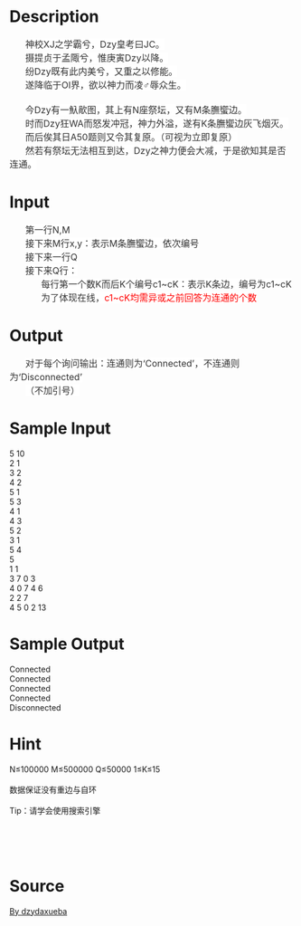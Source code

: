 
# Description

<div class="content"><div style="text-indent: 21pt"><span style="font-size: medium"><span style="background: white; color: #333333">神校</span><span style="background: white; color: #333333">XJ</span><span style="background: white; color: #333333">之</span><span style="background: white; color: #333333">学霸</span><span style="background: white; color: #333333">兮，</span><span style="background: white; color: #333333">Dzy</span><span style="background: white; color: #333333">皇考曰</span><span style="background: white; color: #333333">JC</span><span style="background: white; color: #333333">。</span></span></div>
<div style="text-indent: 21pt"><span style="font-size: medium"><span style="background: white; color: #333333">摄提贞于孟陬兮，惟庚寅</span><span style="background: white; color: #333333">Dzy</span><span style="background: white; color: #333333">以降。</span></span></div>
<div style="text-indent: 21pt"><span style="font-size: medium"><span style="background: white; color: #333333">纷</span><span style="background: white; color: #333333">Dzy</span><span style="background: white; color: #333333">既有此内美兮，又重之以修能。</span></span></div>
<div style="text-indent: 21pt"><span style="font-size: medium"><span style="background: white; color: #333333">遂降临于</span><span style="background: white; color: #333333">OI</span><span style="background: white; color: #333333">界，欲以神力而凌</span><span style="background: white; color: #333333">♂</span><span style="background: white; color: #333333">辱众生。</span></span></div>
<div style="text-indent: 21pt"><span style="font-size: medium"> </span></div>
<div style="text-indent: 21pt"><span style="font-size: medium"><span style="background: white; color: #333333">今</span><span style="background: white; color: #333333">Dzy</span><span style="background: white; color: #333333">有一魞歄图，其上有</span><span style="background: white; color: #333333">N</span><span style="background: white; color: #333333">座祭坛，又有</span><span style="background: white; color: #333333">M</span><span style="background: white; color: #333333">条膴蠁边。</span></span></div>
<div style="text-indent: 21pt"><span style="font-size: medium"><span style="background: white; color: #333333">时而</span><span style="background: white; color: #333333">Dzy</span><span style="background: white; color: #333333">狂</span><span style="background: white; color: #333333">WA</span><span style="background: white; color: #333333">而怒发冲冠，神力外溢，遂有</span><span style="background: white; color: #333333">K</span><span style="background: white; color: #333333">条膴蠁边灰飞烟灭。</span></span></div>
<div style="text-indent: 21pt"><span style="font-size: medium"><span style="background: white; color: #333333">而后俟其日</span><span style="background: white; color: #333333">A50</span><span style="background: white; color: #333333">题则又令其复原。（可视为立即复原）</span></span></div>
<div style="text-indent: 21pt"><span style="font-size: medium"><span style="background: white; color: #333333">然若有祭坛无法相互到达，</span><span style="background: white; color: #333333">Dzy</span><span style="background: white; color: #333333">之神力便会大减，于是欲知其是否连通。</span></span></div></div>

# Input

<div class="content"><div style="text-indent: 21pt"><span style="font-size: medium"><span style="background: white; color: #333333">第一行</span><span style="background: white; color: #333333">N,M</span></span></div>
<div style="text-indent: 21pt"><span style="font-size: medium"><span style="background: white; color: #333333">接下来</span><span style="background: white; color: #333333">M</span><span style="background: white; color: #333333">行</span><span style="background: white; color: #333333">x,y</span><span style="background: white; color: #333333">：表示</span><span style="background: white; color: #333333">M</span><span style="background: white; color: #333333">条膴蠁边，依次编号</span></span></div>
<div style="text-indent: 21pt"><span style="font-size: medium"><span style="background: white; color: #333333">接下来一行</span><span style="background: white; color: #333333">Q</span></span></div>
<div style="text-indent: 21pt"><span style="font-size: medium"><span style="background: white; color: #333333">接下来</span><span style="background: white; color: #333333">Q</span><span style="background: white; color: #333333">行：</span></span></div>
<div style="margin: 0cm 0cm 0pt 21pt; text-indent: 21pt"><span style="font-size: medium"><span style="background: white; color: #333333">每行第一个数</span><span style="background: white; color: #333333">K</span><span style="background: white; color: #333333">而后</span><span style="background: white; color: #333333">K</span><span style="background: white; color: #333333">个编号</span><span style="background: white; color: #333333">c1~cK</span><span style="background: white; color: #333333">：表示</span><span style="background: white; color: #333333">K</span><span style="background: white; color: #333333">条边，编号为</span><span style="background: white; color: #333333">c1~cK</span></span></div>
<div style="margin: 0cm 0cm 0pt 21pt; text-indent: 21pt"><span style="font-size: medium"><span style="background: white; color: #333333">为了体现在线，</span><span style="background: white; color: red">c1~cK</span><span style="background: white; color: red">均需异或之前回答为连通的个数</span></span></div></div>

# Output

<div class="content"><div style="text-indent: 21pt"><span style="font-size: medium"><span style="background: white; color: #333333">对于每个询问输出：连通则为‘</span><span style="background: white; color: #333333">Connected</span><span style="background: white; color: #333333">’，不连通则为‘</span><span style="background: white; color: #333333">Disconnected</span><span style="background: white; color: #333333">’</span></span></div>
<div style="text-indent: 21pt"><span style="font-size: medium"><span style="background: white; color: #333333">（不加引号）</span></span></div></div>

# Sample Input

<div class="content"><span class="sampledata">5 10<br/>
2 1<br/>
3 2<br/>
4 2<br/>
5 1<br/>
5 3<br/>
4 1<br/>
4 3<br/>
5 2<br/>
3 1<br/>
5 4<br/>
5<br/>
1 1<br/>
3 7 0 3<br/>
4 0 7 4 6<br/>
2 2 7<br/>
4 5 0 2 13<br/>
</span></div>

# Sample Output

<div class="content"><span class="sampledata">Connected<br/>
Connected<br/>
Connected<br/>
Connected<br/>
Disconnected<br/>
</span></div>

# Hint

<div class="content"><p></p><p>N≤100000 M≤500000 Q≤50000 1≤K≤15<br/><br/>
数据保证没有重边与自环<br/><br/>
Tip：请学会使用搜索引擎<br/><br/>
 <br/><br/>
 </p><p></p></div>

# Source

<div class="content"><p><a href="problemset.php?search=By dzydaxueba
">By dzydaxueba<br/>
</a></p></div>

